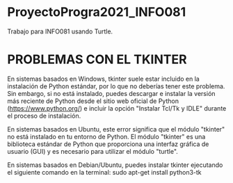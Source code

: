 # ProyectoProgra2021_INFO081
Trabajo para INFO081 usando Turtle.

 # PROBLEMAS CON EL TKINTER

En sistemas basados en Windows, tkinter suele estar incluido en la instalación de Python estándar, por lo que no deberías tener este problema. Sin embargo, si no está instalado, puedes descargar e instalar la versión más reciente de Python desde el sitio web oficial de Python (https://www.python.org/) e incluir la opción "Instalar Tcl/Tk y IDLE" durante el proceso de instalación.

En sistemas basados en Ubuntu, este error significa que el módulo "tkinter" no está instalado en tu entorno de Python. El módulo "tkinter" es una biblioteca estándar de Python que proporciona una interfaz gráfica de usuario (GUI) y es necesario para utilizar el módulo "turtle".

En sistemas basados en Debian/Ubuntu, puedes instalar tkinter ejecutando el siguiente comando en la terminal: sudo apt-get install python3-tk

